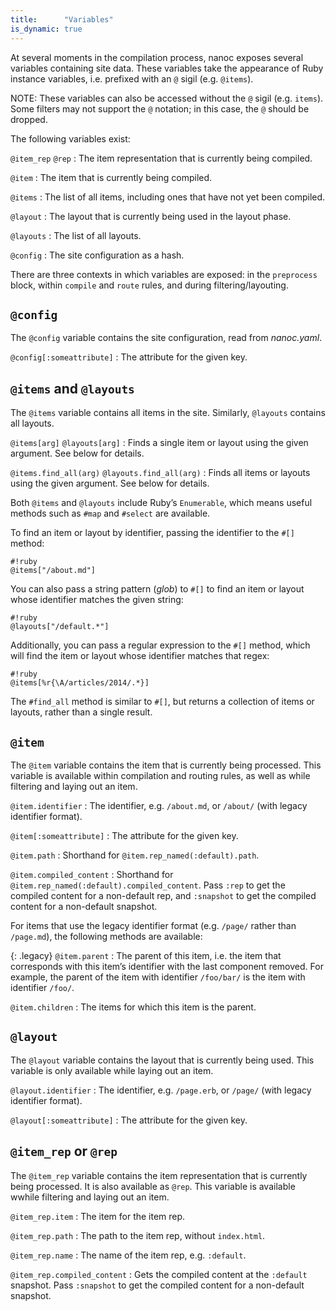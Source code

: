 ```yaml
---
title:      "Variables"
is_dynamic: true
---
```


At several moments in the compilation process, nanoc exposes several variables containing site data. These variables take the appearance of Ruby instance variables, i.e. prefixed with an `@` sigil (e.g. `@items`).

NOTE: These variables can also be accessed without the `@` sigil (e.g. `items`). Some filters may not support the `@` notation; in this case, the `@` should be dropped.

The following variables exist:

`@item_rep`
`@rep`
: The item representation that is currently being compiled.

`@item`
: The item that is currently being compiled.

`@items`
: The list of all items, including ones that have not yet been compiled.

`@layout`
: The layout that is currently being used in the layout phase.

`@layouts`
: The list of all layouts.

`@config`
: The site configuration as a hash.

There are three contexts in which variables are exposed: in the `preprocess` block, within `compile` and `route` rules, and during filtering/layouting.

## `@config`

The `@config` variable contains the site configuration, read from _nanoc.yaml_.

`@config[:someattribute]`
: The attribute for the given key.

## `@items` and `@layouts`

The `@items` variable contains all items in the site. Similarly, `@layouts` contains all layouts.

`@items[arg]`
`@layouts[arg]`
: Finds a single item or layout using the given argument. See below for details.

`@items.find_all(arg)`
`@layouts.find_all(arg)`
: Finds all items or layouts using the given argument. See below for details.

Both `@items` and `@layouts` include Ruby’s `Enumerable`, which means useful methods such as `#map` and `#select` are available.

To find an item or layout by identifier, passing the identifier to the `#[]` method:

	#!ruby
	@items["/about.md"]

You can also pass a string pattern (_glob_) to `#[]` to find an item or layout whose identifier matches the given string:

	#!ruby
	@layouts["/default.*"]

Additionally, you can pass a regular expression to the `#[]` method, which will find the item or layout whose identifier matches that regex:

	#!ruby
	@items[%r{\A/articles/2014/.*}]

The `#find_all` method is similar to `#[]`, but returns a collection of items or layouts, rather than a single result.

## `@item`

The `@item` variable contains the item that is currently being processed. This variable is available within compilation and routing rules, as well as while filtering and laying out an item.

`@item.identifier`
: The identifier, e.g. `/about.md`, or `/about/` (with legacy identifier format).

`@item[:someattribute]`
: The attribute for the given key.

`@item.path`
: Shorthand for `@item.rep_named(:default).path`.

`@item.compiled_content`
: Shorthand for `@item.rep_named(:default).compiled_content`. Pass `:rep` to
  get the compiled content for a non-default rep, and `:snapshot` to get the
  compiled content for a non-default snapshot.

For items that use the legacy identifier format (e.g. `/page/` rather than `/page.md`), the following methods are available:

{: .legacy}
`@item.parent`
: The parent of this item, i.e. the item that corresponds with this item’s
  identifier with the last component removed. For example, the parent of the
  item with identifier `/foo/bar/` is the item with identifier `/foo/`.

`@item.children`
: The items for which this item is the parent.

## `@layout`

The `@layout` variable contains the layout that is currently being used. This variable is only available while laying out an item.

`@layout.identifier`
: The identifier, e.g. `/page.erb`, or `/page/` (with legacy identifier format).

`@layout[:someattribute]`
: The attribute for the given key.

## `@item_rep` or `@rep`

The `@item_rep` variable contains the item representation that is currently being processed. It is also available as `@rep`. This variable is available wwhile filtering and laying out an item.

`@item_rep.item`
: The item for the item rep.

`@item_rep.path`
: The path to the item rep, without `index.html`.

`@item_rep.name`
: The name of the item rep, e.g. `:default`.

`@item_rep.compiled_content`
: Gets the compiled content at the `:default` snapshot. Pass `:snapshot` to get
  the compiled content for a non-default snapshot.
